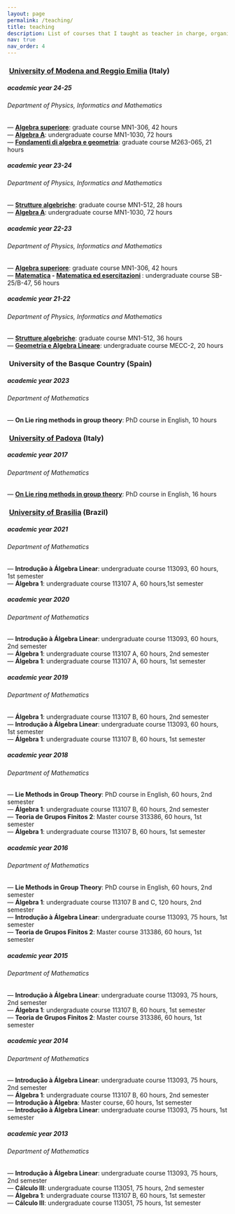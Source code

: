 ```yaml
---
layout: page
permalink: /teaching/
title: teaching
description: List of courses that I taught as teacher in charge, organized by universities.
nav: true
nav_order: 4
---
```



<h3 class="mt-4"><i class="fa-solid fa-building-columns" style="color:var(--global-theme-color)">‌</i> <a href="https://moodle.unimore.it/">University of Modena and Reggio Emilia</a> (Italy)</h3>

<div class="card mt-3">
  <div class="p-3">
    <div class="row">
      <div class="col-sm-10">
        <h5 class="font-weight-bold">academic year 24-25</h5>
      </div>
      <div class="col-sm-2 text-left text-sm-right">
      </div>
    </div>
    <h6 class="font-italic mt-2 mt-sm-0">Department of Physics, Informatics and Mathematics</h6>
      — <b><a href="https://unimore.coursecatalogue.cineca.it/insegnamenti/2024/12338/2018/10000/10186?coorte=2024&schemaid=21014">Algebra superiore</a></b>: graduate course MN1-306, 42 hours <br>
      — <b><a href="https://unimore.coursecatalogue.cineca.it/insegnamenti/2024/16479/2015/9999/10176?coorte=2024&schemaid=21073">Algebra A</a></b>: undergraduate course MN1-1030, 72 hours <br> 
      — <b><a href="https://unimore.coursecatalogue.cineca.it/insegnamenti/2024/28653/2018/10003/10186?coorte=2024&schemaid=21015">Fondamenti di algebra e geometria</a></b>: graduate course M263-065, 21 hours 
  </div>
</div>
<div class="card mt-3">
  <div class="p-3">
    <div class="row">
      <div class="col-sm-10">
        <h5 class="font-weight-bold">academic year 23-24</h5>
      </div>
      <div class="col-sm-2 text-left text-sm-right">
      </div>
    </div>
    <h6 class="font-italic mt-2 mt-sm-0">Department of Physics, Informatics and Mathematics</h6>
      — <b><a href="https://unimore.coursecatalogue.cineca.it/insegnamenti/2023/12906/2018/10000/10186?coorte=2023&schemaid=21011">Strutture algebriche</a></b>: graduate course MN1-512, 28 hours <br>
      — <b><a href="https://unimore.coursecatalogue.cineca.it/insegnamenti/2023/16479/2015/9999/10176?coorte=2023&schemaid=21071">Algebra A</a></b>: undergraduate course MN1-1030, 72 hours <br>
  </div>
</div>
<div class="card mt-3">
  <div class="p-3">
    <div class="row">
      <div class="col-sm-10">
        <h5 class="font-weight-bold">academic year 22-23</h5>
      </div>
      <div class="col-sm-2 text-left text-sm-right">
      </div>
    </div>
    <h6 class="font-italic mt-2 mt-sm-0">Department of Physics, Informatics and Mathematics</h6>
      — <b><a href="https://unimore.coursecatalogue.cineca.it/insegnamenti/2022/12338/2018/10000/10186?coorte=2022&schemaid=20184">Algebra superiore</a></b>: graduate course MN1-306, 42 hours <br>
      — <b><a href="https://unimore.coursecatalogue.cineca.it/insegnamenti/2022/18480/2018/9999/10170?coorte=2022&schemaid=20626">Matematica</a> - <a href="https://unimore.coursecatalogue.cineca.it/insegnamenti/2022/20708/2018/9999/10169?coorte=2022&schemaid=20621">Matematica ed esercitazioni</a> </b>: undergraduate course SB-25/B-47, 56 hours <br> 
  </div>
</div>
<div class="card mt-3">
  <div class="p-3">
    <div class="row">
      <div class="col-sm-10">
        <h5 class="font-weight-bold">academic year 21-22</h5>
      </div>
      <div class="col-sm-2 text-left text-sm-right">
      </div>
    </div>
    <h6 class="font-italic mt-2 mt-sm-0">Department of Physics, Informatics and Mathematics</h6>
      — <b><a href="https://unimore.coursecatalogue.cineca.it/insegnamenti/2021/12906/2018/10000/10186?coorte=2021&schemaid=19468">Strutture algebriche</a></b>: graduate course MN1-512, 36 hours <br>
      — <b><a href="https://unimore.coursecatalogue.cineca.it/insegnamenti/2021/18691/2009/10000/10294?coorte=2021&schemaid=20112">Geometria e Algebra Lineare</a></b>: undergraduate course MECC-2, 20 hours <br>
  </div>
</div>


<h3 class="mt-4" style="color:var(--global-theme-color)"> <i class="fa-solid fa-building-columns" style="color:var(--global-theme-color)">‌</i>  University of the Basque Country <span style="color:var(--global-text-color)">(Spain)</span> </h3>

<div class="card mt-3">
  <div class="p-3">
    <div class="row">
      <div class="col-sm-10">
        <h5 class="font-weight-bold">academic year 2023</h5>
      </div>
      <div class="col-sm-2 text-left text-sm-right">
      </div>
    </div>
    <h6 class="font-italic mt-2 mt-sm-0">Department of Mathematics</h6>
      — <b>On Lie ring methods in group theory</b>: PhD course in English, 10 hours
  </div>
 </div> 


<h3 class="mt-4"><i class="fa-solid fa-building-columns" style="color:var(--global-theme-color)">‌</i> <a href="https://dottorato.math.unipd.it/current_activity/past_courses">University of Padova</a> (Italy) </h3>

<div class="card mt-3">
  <div class="p-3">
    <div class="row">
      <div class="col-sm-10">
        <h5 class="font-weight-bold">academic year 2017</h5>
      </div>
      <div class="col-sm-2 text-left text-sm-right">
      </div>
    </div>
    <h6 class="font-italic mt-2 mt-sm-0">Department of Mathematics</h6>
     — <b><a href="https://www.math.unipd.it/~dottmath/corsi2018/Acciarri.pdf">On Lie ring methods in group theory</a></b>: PhD course in English, 16 hours
  </div>
 </div> 


<h3 class="mt-4"><i class="fa-solid fa-building-columns" style="color:var(--global-theme-color)">‌</i> <a href="https://moodle.mat.unb.br/?lang=pt_br">University of Brasilia</a> (Brazil)</h3>

<div class="card mt-3">
  <div class="p-3">
    <div class="row">
      <div class="col-sm-10">
        <h5 class="font-weight-bold">academic year 2021</h5>
      </div>
      <div class="col-sm-2 text-left text-sm-right">
      </div>
    </div>
    <h6 class="font-italic mt-2 mt-sm-0">Department of Mathematics</h6>
      — <b>Introdução à Álgebra Linear</b>: undergraduate course 113093, 60 hours, 1st semester<br>
      — <b>Álgebra 1</b>: undergraduate course 113107 A, 60 hours,1st semester <br>
  </div>
</div>
<div class="card mt-3">
  <div class="p-3">
    <div class="row">
      <div class="col-sm-10">
        <h5 class="font-weight-bold">academic year 2020</h5>
      </div>
      <div class="col-sm-2 text-left text-sm-right">
      </div>
    </div>
    <h6 class="font-italic mt-2 mt-sm-0">Department of Mathematics</h6>
      — <b>Introdução à Álgebra Linear</b>: undergraduate course 113093, 60 hours, 2nd semester<br>
      — <b>Álgebra 1</b>: undergraduate course 113107 A, 60 hours, 2nd semester <br>
      — <b>Álgebra 1</b>: undergraduate course 113107 A, 60 hours, 1st semester <br>
  </div>
</div>
<div class="card mt-3">
  <div class="p-3">
    <div class="row">
      <div class="col-sm-10">
        <h5 class="font-weight-bold">academic year 2019</h5>
      </div>
      <div class="col-sm-2 text-left text-sm-right">
      </div>
    </div>
    <h6 class="font-italic mt-2 mt-sm-0">Department of Mathematics</h6>
      — <b>Álgebra 1</b>: undergraduate course 113107 B, 60 hours, 2nd semester <br>
      — <b>Introdução à Álgebra Linear</b>: undergraduate course 113093, 60 hours, 1st semester<br>
      — <b>Álgebra 1</b>: undergraduate course 113107 B, 60 hours, 1st semester <br>
  </div>
</div>
<div class="card mt-3">
  <div class="p-3">
    <div class="row">
      <div class="col-sm-10">
        <h5 class="font-weight-bold">academic year 2018</h5>
      </div>
      <div class="col-sm-2 text-left text-sm-right">
      </div>
    </div>
    <h6 class="font-italic mt-2 mt-sm-0">Department of Mathematics</h6>
     — <b>Lie Methods in Group Theory</b>: PhD course in English, 60 hours, 2nd semester <br>
     — <b>Álgebra 1</b>: undergraduate course 113107 B, 60 hours, 2nd semester <br>
     — <b>Teoria de Grupos Finitos 2</b>: Master course 313386, 60 hours, 1st semester<br>
     — <b>Álgebra 1</b>: undergraduate course 113107 B, 60 hours, 1st semester <br>
  </div>
</div>
<div class="card mt-3">
  <div class="p-3">
    <div class="row">
      <div class="col-sm-10">
        <h5 class="font-weight-bold">academic year 2016</h5>
      </div>
      <div class="col-sm-2 text-left text-sm-right">
      </div>
    </div>
    <h6 class="font-italic mt-2 mt-sm-0">Department of Mathematics</h6>
      — <b>Lie Methods in Group Theory</b>: PhD course in English, 60 hours, 2nd semester <br>
      — <b>Álgebra 1</b>: undergraduate course 113107 B and C, 120 hours, 2nd semester <br>
      — <b>Introdução à Álgebra Linear</b>: undergraduate course 113093, 75 hours, 1st semester<br>
      — <b>Teoria de Grupos Finitos 2</b>: Master course 313386, 60 hours, 1st semester <br>
  </div>
</div>
<div class="card mt-3">
  <div class="p-3">
    <div class="row">
      <div class="col-sm-10">
        <h5 class="font-weight-bold">academic year 2015</h5>
      </div>
      <div class="col-sm-2 text-left text-sm-right">
      </div>
    </div>
    <h6 class="font-italic mt-2 mt-sm-0">Department of Mathematics</h6>
      — <b>Introdução à Álgebra Linear</b>: undergraduate course 113093, 75 hours, 2nd semester <br>
      — <b>Álgebra 1</b>: undergraduate course 113107 B, 60 hours, 1st semester<br>
      — <b>Teoria de Grupos Finitos 2</b>: Master course 313386, 60 hours, 1st semester <br>
  </div>
</div>
<div class="card mt-3">
  <div class="p-3">
    <div class="row">
      <div class="col-sm-10">
        <h5 class="font-weight-bold">academic year 2014</h5>
      </div>
      <div class="col-sm-2 text-left text-sm-right">
      </div>
    </div>
    <h6 class="font-italic mt-2 mt-sm-0">Department of Mathematics</h6>
      — <b>Introdução à Álgebra Linear</b>: undergraduate course 113093, 75 hours, 2nd semester <br>
      — <b>Álgebra 1</b>: undergraduate course 113107 B, 60 hours, 2nd semester<br>
      — <b>Introdução à Álgebra</b>: Master course, 60 hours, 1st semester<br>
      — <b>Introdução à Álgebra Linear</b>: undergraduate course 113093, 75 hours, 1st semester <br>
  </div>
</div>
<div class="card mt-3">
  <div class="p-3">
    <div class="row">
      <div class="col-sm-10">
        <h5 class="font-weight-bold">academic year 2013</h5>
      </div>
      <div class="col-sm-2 text-left text-sm-right">
      </div>
    </div>
    <h6 class="font-italic mt-2 mt-sm-0">Department of Mathematics</h6>
      — <b>Introdução à Álgebra Linear</b>: undergraduate course 113093, 75 hours, 2nd semester <br>
      — <b>Cálculo III</b>: undergraduate course 113051, 75 hours, 2nd semester<br>
      — <b>Álgebra 1</b>: undergraduate course 113107 B, 60 hours, 1st semester<br>
      — <b>Cálculo III</b>: undergraduate course 113051, 75 hours, 1st semester <br>
  </div>
</div>


<!--- 
commenti
-->
